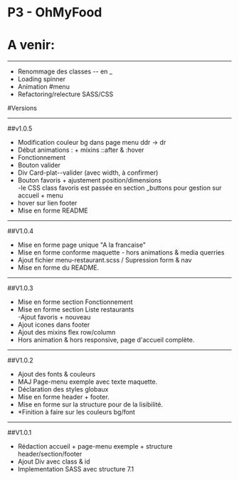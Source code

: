 # P3 - OhMyFood
# A venir:

*** 

* Renommage des classes -- en _  
* Loading spinner  
* Animation #menu  
* Refactoring/relecture SASS/CSS  

#Versions 

***

##v1.0.5

* Modification couleur bg dans page menu ddr -> dr  
* Début animations : + mixins ::after & :hover  
* Fonctionnement  
* Bouton valider  
* Div Card-plat--valider (avec width, à confirmer)  
* Bouton favoris + ajustement position/dimensions  
    -le CSS class favoris est passée en section _buttons pour gestion sur accueil + menu  
* hover sur lien footer  
* Mise en forme README  

***

##V1.0.4

* Mise en forme page unique "A la francaise"  
* Mise en forme conforme maquette - hors animations & media querries   
* Ajout fichier menu-restaurant.scss / Supression form & nav  
* Mise en forme du README.  

***

##V1.0.3

* Mise en forme section Fonctionnement  
* Mise en forme section Liste restaurants  
    -Ajout favoris + nouveau  
* Ajout icones dans footer  
* Ajout des mixins flex row/column  
* Hors animation & hors responsive, page d'accueil complète.  

***

##V1.0.2

* Ajout des fonts & couleurs  
* MAJ Page-menu exemple avec texte maquette.  
* Déclaration des styles globaux  
* Mise en forme header + footer.  
* Mise en forme sur la structure pour de la lisibilité.  
* *Finition à faire sur les couleurs bg/font  

***

##V1.0.1

* Rédaction accueil + page-menu exemple + structure header/section/footer  
* Ajout Div avec class & id  
* Implementation SASS avec structure 7.1  